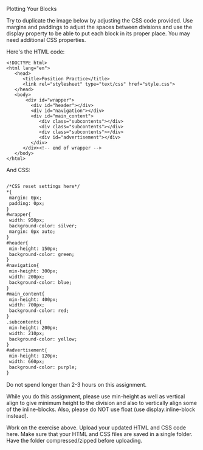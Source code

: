 Plotting Your Blocks


Try to duplicate the image below by adjusting the CSS code provided. Use margins and paddings to adjust the spaces between divisions and use the display property to be able to put each block in its proper place. You may need additional CSS properties.



Here's the HTML code:
```hmtl
<!DOCTYPE html>
<html lang="en">
   <head>
      <title>Position Practice</title>
      <link rel="stylesheet" type="text/css" href="style.css">
   </head>
   <body>
       <div id="wrapper">
         <div id="header"></div>
         <div id="navigation"></div>
         <div id="main_content">
            <div class="subcontents"></div>
            <div class="subcontents"></div>
            <div class="subcontents"></div>
            <div id="advertisement"></div>
         </div>
      </div><!-- end of wrapper -->
   </body>
</html>
```

And CSS:
```html

/*CSS reset settings here*/
*{ 
 margin: 0px;
 padding: 0px;
}
#wrapper{
 width: 950px;
 background-color: silver;
 margin: 0px auto;
}
#header{
 min-height: 150px;
 background-color: green;
}
#navigation{
 min-height: 300px;
 width: 200px;
 background-color: blue;
}
#main_content{
 min-height: 400px;
 width: 700px;
 background-color: red;
}
.subcontents{
 min-height: 200px;
 width: 210px;
 background-color: yellow;
}
#advertisement{
 min-height: 120px;
 width: 660px;
 background-color: purple;
}
```

Do not spend longer than 2-3 hours on this assignment. 

While you do this assignment, please use min-height as well as vertical align to give minimum height to the division and also to vertically align some of the inline-blocks.  Also, please do NOT use float (use display:inline-block instead).

 Work on the exercise above.  Upload your updated HTML and CSS code here. Make sure that your HTML and CSS files are saved in a single folder. Have the folder compressed/zipped before uploading.
